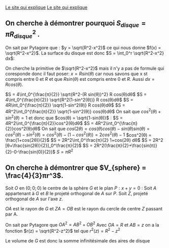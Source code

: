 [Le site qui explique](https://www.mathweb.fr/euclide/2020/10/10/pourquoi-le-volume-dune-sphere-est-egal-a-frac43pi-r3-explications-avec-les-integrales/)
[Le site qui explique](https://www.mathweb.fr/euclide/2019/05/18/pourquoi-laire-dun-disque-est-egale-a-pi-r2/)

## On cherche à démontrer pourquoi $S_{disque} = πR_{disque}^2$ .

On sait par Pytagore que : $y = \sqrt{R^2-x^2}$ ce qui nous donne $f(x) = \sqrt{R^2-x^2}$.
La surface du disque est donc $S = \int_0^r \sqrt{R^2-x^2} dx$:

On cherche la primitive de $\sqrt{R^2-x^2}$ mais il n'y a pas de formule qui coresponde donc il faut poser: $x = R sin(θ)$ car nous savons que x st compris entre $0$ et $R$ et que $R sin(θ)$ est compris entre $0$ et $R$.
Aussi $dx = R cos(θ)$.

$S = 4\int_0^{\frac{π}{2}} \sqrt{R^2-(R sin(θ))^2} R  cos(θ)dθ$
$S = 4\int_0^{\frac{π}{2}} \sqrt{R^2(1-sin^2(θ))} R cos(θ)dθ$
$S = 4R\int_0^{\frac{π}{2}} \sqrt{1-sin^2(θ)} R cos(θ)dθ$
$S = 4R^2\int_0^{\frac{π}{2}} \sqrt{1-sin^2(θ)} cos(θ)dθ$
On sait que $cos^2(θ) + sin^2(θ) = 1$ et donc que $cos(θ) = \sqrt{1-sin(θ)}$ :
$S = 4R^2\int_0^{\frac{π}{2}}cos^2(θ)dθ$
$S = 4R^2\int_0^{\frac{π}{2}}cos^2(θ)dθ$
On sait que $cos(2θ) = cos(θ)cos(θ)-sin(θ)sin(θ) = cos^2(θ) -sin^2(θ)  = cos^2(θ)-(1-cos^2(θ)) = 2cos^2(θ)-1$
$cos^2(θ) = \frac{1+cos(2θ)}{2}$
$S = 2R^2\int_0^\frac{π}{2} 1+cos(2θ) dθ$
$S = 2R^2 [θ+\frac{sin(2θ)}{2}]_0^\frac{π}{2}$
$S = 2R^2(\frac{π}{2}+\frac{sin(π)}{2}-0-\frac{sin(0)}{2})$
$S = πR^2$

## On cherche à démontrer que $V_{sphere} = \frac{4}{3}πr^3$.

Soit $O$ en $(0;0;0)$ le centre de la sphère $G$ et le plan $P : x+y=0$ :
Soit $A$ appartenant à $G$ et $B$ le projeté orthogonal de $A$ sur $P$.
Soit $Z$, projeté orthogonal de $A$ sur l'axe $z$.

$OA$ est le rayon de $G$ et $ZA = OB$ est le rayon du cercle de centre $Z$ passant par A.

On sait par Pytagore que $OA^2 = AB^2 + OB^2$
Avec $OA=R$ et $AB = z$ on a la fonction $r(z) = \sqrt{R^2-z^2}$ tel que $r^2(z) = R^2 - z^2$

Le volume de $G$ est donc la somme infinitésimale des aires de disque